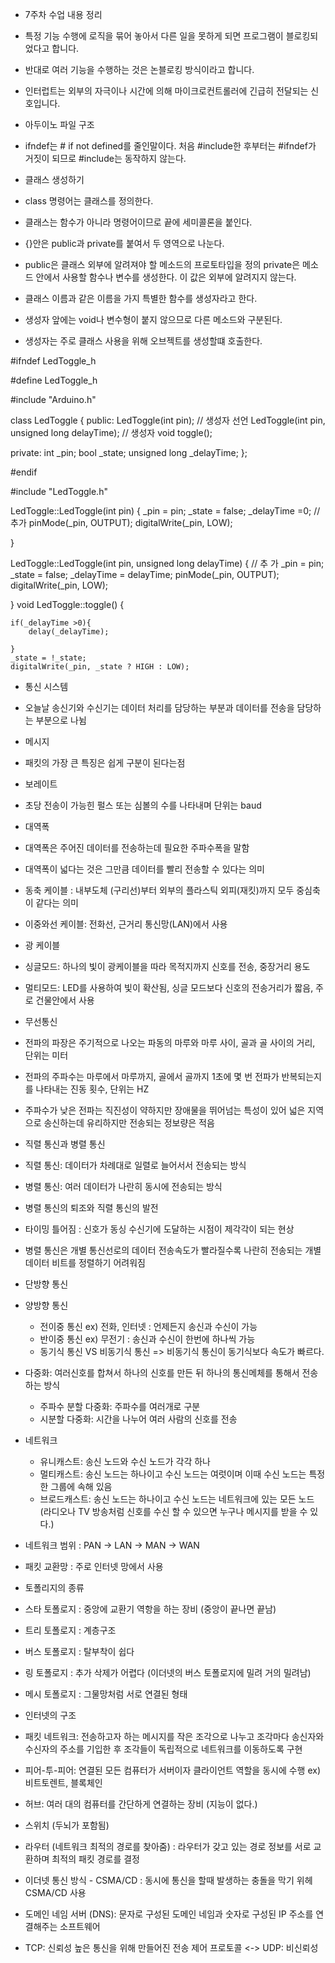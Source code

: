 - 7주차 수업 내용 정리
- 특정 기능 수행에 로직을 묶어 놓아서 다른 일을 못하게 되면 프로그램이 블로킹되었다고 합니다.
- 반대로 여러 기능을 수행하는 것은 논블로킹 방식이라고 합니다.
- 인터럽트는 외부의 자극이나 시간에 의해 마이크로컨트롤러에 긴급히 전달되는 신호입니다.

  
- 아두이노 파일 구조
- ifndef는 # if not defined를 줄인말이다. 처음 #include한 후부터는 #ifndef가 거짓이 되므로 #include는 동작하지 않는다.
- 클래스 생성하기
- class 명령어는 클래스를 정의한다.
- 클래스는 함수가 아니라 명령어이므로 끝에 세미콜론을 붙인다.
- {}안은 public과 private를 붙여서 두 영역으로 나눈다.
- public은 클래스 외부에 알려져야 할 메소드의 프로토타입을 정의 private은 메소드 안에서 사용할 함수나 변수를 생성한다. 이 값은 외부에 알려지지 않는다.
- 클래스 이름과 같은 이름을 가지 특별한 함수를 생성자라고 한다.
- 생성자 앞에는 void나 변수형이 붙지 않으므로 다른 메소드와 구분된다.
- 생성자는 주로 클래스 사용을 위해 오브젝트를 생성할떄 호출한다.

  
#ifndef LedToggle_h

#define LedToggle_h

#include "Arduino.h"

class LedToggle {
public:
    LedToggle(int pin); // 생성자 선언
    LedToggle(int pin, unsigned long delayTime); // 생성자 
    void toggle();

private:
    int _pin;
    bool _state;
    unsigned long _delayTime; 
};

#endif

#include "LedToggle.h"

LedToggle::LedToggle(int pin) {
    _pin = pin;
    _state = false;
    _delayTime =0; //  추가 
    pinMode(_pin, OUTPUT);
    digitalWrite(_pin, LOW);

} 

LedToggle::LedToggle(int pin, unsigned long delayTime) { // 추 가 
	_pin = pin;
    _state = false;
    _delayTime = delayTime;
    pinMode(_pin, OUTPUT);
    digitalWrite(_pin, LOW);
	
	
	
}
void LedToggle::toggle() {
	
	if(_delayTime >0){
		delay(_delayTime);
	   
	}
    _state = !_state;
    digitalWrite(_pin, _state ? HIGH : LOW);
- 통신 시스템
- 오늘날 송신기와 수신기는 데이터 처리를 담당하는 부분과 데이터를 전송을 담당하는 부분으로 나뉨
- 메시지
- 패킷의 가장 큰 특징은 쉽게 구분이 된다는점
- 보레이트
- 초당 전송이 가능힌 펄스 또는 심볼의 수를 나타내며 단위는 baud
- 대역폭
- 대역폭은 주어진 데이터를 전송하는데 필요한 주파수폭을 말함
- 대역폭이 넓다는 것은 그만큼 데이터를 빨리 전송할 수 있다는 의미
- 동축 케이블 : 내부도체 (구리선)부터 외부의 플라스틱 외피(재킷)까지 모두 중심축이 같다는 의미
- 이중와선 케이블: 전화선, 근거리 통신망(LAN)에서 사용
- 광 케이블
- 싱글모드: 하나의 빛이 광케이블을 따라 목적지까지 신호를 전송, 중장거리 용도
- 멀티모드: LED를 사용하여 빛이 확산됨, 싱글 모드보다 신호의 전송거리가 짧음, 주로 건물안에서 사용
- 무선통신
- 전파의 파장은 주기적으로 나오는 파동의 마루와 마루 사이, 골과 골 사이의 거리, 단위는 미터
- 전파의 주파수는 마루에서 마루까지, 골에서 골까지 1초에 몇 번 전파가 반복되는지를 나타내는 진동 횟수, 단위는 HZ
- 주파수가 낮은 전파는 직진성이 약하지만 장애물을 뛰어넘는 특성이 있어 넓은 지역으로 송신하는데 유리하지만 전송되는 정보량은 적음
- 직렬 통신과 병렬 통신
- 직렬 통신: 데이터가 차례대로 일렬로 늘어서서 전송되는 방식
- 병렬 통신: 여러 데이터가 나란히 동시에 전송되는 방식
- 병렬 통신의 퇴조와 직렬 통신의 발전
- 타이밍 틀어짐 : 신호가 동싱 수신기에 도달하는 시점이 제각각이 되는 현상
- 병렬 통신은 개별 통신선로의 데이터 전송속도가 빨라질수록 나란히 전송되는 개별 데이터 비트를 정렬하기 어려워짐
- 단방향 통신
- 양방향 통신
  - 전이중 통신 ex) 전화, 인터넷 : 언제든지 송신과 수신이 가능
  - 반이중 통신 ex) 무전기 : 송신과 수신이 한번에 하나씩 가능
  - 동기식 통신 VS 비동기식 통신  => 비동기식 통신이 동기식보다 속도가 빠르다.
- 다중화: 여러신호를 합쳐서 하나의 신호를 만든 뒤 하나의 통신메체를 통해서 전송하는 방식
  - 주파수 분할 다중화: 주파수를 여러개로 구분
  - 시분할 다중화: 시간을 나누어 여러 사람의 신호를 전송
- 네트워크
  - 유니캐스트: 송신 노드와 수신 노드가 각각 하나
  - 멀티캐스트: 송신 노드는 하나이고 수신 노드는 여럿이며 이때 수신 노드는 특정한 그룹에 속해 있음
  - 브로드캐스트: 송신 노드는 하나이고 수신 노드는 네트워크에 있는 모든 노드 (라디오나 TV 방송처럼 신호를 수신 할 수 있으면 누구나 메시지를 받을 수 있다.)
- 네트워크 범위 : PAN -> LAN -> MAN -> WAN
- 패킷 교환망 : 주로 인터넷 망에서 사용
- 토폴리지의 종류
- 스타 토폴로지 : 중앙에 교환기 역항을 하는 장비 (중앙이 끝나면 끝남)
- 트리 토폴로지 : 계층구조 
- 버스 토폴로지 : 탈부착이 쉽다
- 링 토폴로지 : 추가 삭제가 어렵다 (이더넷의 버스 토폴로지에 밀려 거의 밀려남)
- 메시 토폴로지 : 그물망처럼 서로 연결된 형태
    	
- 인터넷의 구조
- 패킷 네트워크: 전송하고자 하는 메시지를 작은 조각으로 나누고 조각마다 송신자와 수신자의 주소를 기입한 후 조각들이 독립적으로 네트워크를 이동하도록 구현
- 피어-투-피어: 연결된 모든 컴퓨터가 서버이자 클라이언트 역할을 동시에 수행 ex) 비트토렌트, 블록체인
- 허브: 여러 대의 컴퓨터를 간단하게 연결하는 장비 (지능이 없다.)
- 스위치 (두뇌가 포함됨)
- 라우터 (네트워크 최적의 경로를 찾아줌) : 라우터가 갖고 있는 경로 정보를 서로 교환하며 최적의 패킷 경로를 결정
- 이더넷 통신 방식 - CSMA/CD : 동시에 통신을 할때 발생하는 충돌을 막기 위헤 CSMA/CD 사용
- 도메인 네임 서버 (DNS): 문자로 구성된 도메인 네임과 숫자로 구성된 IP 주소를 연결해주는 소프트웨어
- TCP: 신뢰성 높은 통신을 위해 만들어진 전송 제어 프로토콜 <-> UDP: 비신뢰성
